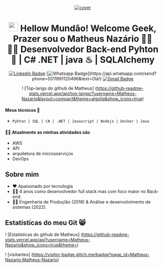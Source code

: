 <p align = "center">
  <a href="https://www.linkedin.com/in/matheus-naz%C3%A1rio-676411b3/">
    <img src = "https://ibb.co/DwdbrB3" alt = "cover" title = "Matheus nazário" border = "0">
  </a>
</p>

<h1 align="center"> <img src="https://media.giphy.com/media/hvRJCLFzcasrR4ia7z/giphy.gif" width="30px"> Hellow Mundão! Welcome Geek, Prazer sou o Matheus Nazário 👨‍🚀 <br/>
      👨‍🚀 Desenvolvedor Back-end Pyhton 🐍 | C# .NET  | java ♨ | SQLAlchemy  </h1>

<div slyle = 'text-align: center' align = 'center'>

[![Linkedin Badge](https://img.shields.io/badge/-LinkedIn-blue?style=for-the-badge&logo=Linkedin&logoColor=white&link=https://www.linkedin.com/in/matheus-nazário-676411b3/)](https://www.linkedin.com/in/matheus-nazário-676411b3/)
[![Whatsapp Badge](https://img.shields.io/badge/-Whatsapp-4CA143?style=for-the-badge&labelColor=4CA143&logo=whatsapp&logoColor=white&link=https://api.whatsapp.com/send?phone=5511991120496&text=Olá!)](https://api.whatsapp.com/send?phone=5511991120496&text=Olá!)
[![Gmail Badge](https://img.shields.io/badge/-Gmail-c14438?style=for-the-badge&logo=Gmail&logoColor=white&link=mailto:matheus.nazario@aluno.faculdadeimpacta.com.br
)](mailto:matheus.nazario@aluno.faculdadeimpacta.com.br
)

</div>

<div slyle = 'text-align: center' align = 'center'>

! [Top-langs do github de Matheus] (https://github-readme-stats.vercel.app/api/top-langs/?username=Matheus-Nazario&layout=compact&theme=algolia&show_icons=true)

</div>

#### Meus técnicos 🚀

- ` Pyhton | SQL | C# | .NET | Javascript | Nodejs | Docker | Java  `

#### 👨‍🚀 Atualmente as minhas atividades são 

- AWS
- API
- arquitetura de microsserviços
- DevOps


## Sobre mim

- ❤ Apaixonado por tecnologia 
- 👨‍💻 4 anos como desenvolvedor full stack mas com foco maior no Back-end.
- 👨‍🎓 Engenharia de Produçlão (2018) & Análise e desenvolvimento de sistemas (2022).


## Estatísticas do meu Git 😸

! [Estatísticas do github de Matheus] (https://github-readme-stats.vercel.app/api?username=Matheus-Nazario&show_icons=true&theme=)

! [visitantes] (https://visitor-badge.glitch.me/badge?page_id=Matheus-Nazario.Matheus-Nazario)
